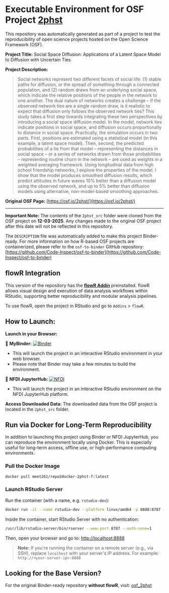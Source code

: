 # Executable Environment for OSF Project [2phst](https://osf.io/2phst/)

This repository was automatically generated as part of a project to test the reproducibility of open science projects hosted on the Open Science Framework (OSF).

**Project Title:** Social Space Diffusion: Applications of a Latent Space Model to Diffusion with Uncertain Ties

**Project Description:**
> Social networks represent two different facets of social life: (1) stable paths for diffusion, or the spread of something through a connected population, and (2) random draws from an underlying social space, which indicate the relative positions of the people in the network to one another.  The dual nature of networks creates a challenge – if the observed network ties are a single random draw, is it realistic to expect that diffusion only follows the observed network ties?  This study takes a first step towards integrating these two perspectives by introducing a social space diffusion model.  In the model, network ties indicate positions in social space, and diffusion occurs proportionally to distance in social space.  Practically, the simulation occurs in two parts.  First, positions are estimated using a statistical model (in this example, a latent space model).  Then, second, the predicted probabilities of a tie from that model – representing the distances in social space – or a series of networks drawn from those probabilities – representing routine churn in the network – are used as weights in a weighted averaging framework.  Using longitudinal data from high school friendship networks, I explore the properties of the model.  I show that the model produces smoothed diffusion results, which predict attitudes in future waves 10% better than a diffusion model using the observed network, and up to 5% better than diffusion models using alternative, non-model-based smoothing approaches.

**Original OSF Page:** [https://osf.io/2phst/](https://osf.io/2phst/)

---

**Important Note:** The contents of the `2phst_src` folder were cloned from the OSF project on **12-03-2025**. Any changes made to the original OSF project after this date will not be reflected in this repository.

The `DESCRIPTION` file was automatically added to make this project Binder-ready. For more information on how R-based OSF projects are containerized, please refer to the `osf-to-binder` GitHub repository: [https://github.com/Code-Inspect/osf-to-binder](https://github.com/Code-Inspect/osf-to-binder)

## flowR Integration

This version of the repository has the **[flowR Addin](https://github.com/flowr-analysis/rstudio-addin-flowr)** preinstalled. flowR allows visual design and execution of data analysis workflows within RStudio, supporting better reproducibility and modular analysis pipelines.

To use flowR, open the project in RStudio and go to `Addins` > `flowR`.

## How to Launch:

**Launch in your Browser:**

🚀 **MyBinder:** [![Binder](https://mybinder.org/badge_logo.svg)](https://mybinder.org/v2/gh/code-inspect-binder/osf_2phst-f/HEAD?urlpath=rstudio)

   * This will launch the project in an interactive RStudio environment in your web browser.
   * Please note that Binder may take a few minutes to build the environment.

🚀 **NFDI JupyterHub:** [![NFDI](https://nfdi-jupyter.de/images/nfdi_badge.svg)](https://hub.nfdi-jupyter.de/r2d/gh/code-inspect-binder/osf_2phst-f/HEAD?urlpath=rstudio)

   * This will launch the project in an interactive RStudio environment on the NFDI JupyterHub platform.

**Access Downloaded Data:**
The downloaded data from the OSF project is located in the `2phst_src` folder.

## Run via Docker for Long-Term Reproducibility

In addition to launching this project using Binder or NFDI JupyterHub, you can reproduce the environment locally using Docker. This is especially useful for long-term access, offline use, or high-performance computing environments.

### Pull the Docker Image

```bash
docker pull meet261/repo2docker-2phst-f:latest
```

### Launch RStudio Server

Run the container (with a name, e.g. `rstudio-dev`):
```bash
docker run -it --name rstudio-dev --platform linux/amd64 -p 8888:8787 --user root meet261/repo2docker-2phst-f bash
```

Inside the container, start RStudio Server with no authentication:
```bash
/usr/lib/rstudio-server/bin/rserver --www-port 8787 --auth-none=1
```

Then, open your browser and go to: [http://localhost:8888](http://localhost:8888)

> **Note:** If you're running the container on a remote server (e.g., via SSH), replace `localhost` with your server's IP address.
> For example: `http://<your-server-ip>:8888`

## Looking for the Base Version?

For the original Binder-ready repository **without flowR**, visit:
[osf_2phst](https://github.com/code-inspect-binder/osf_2phst)

